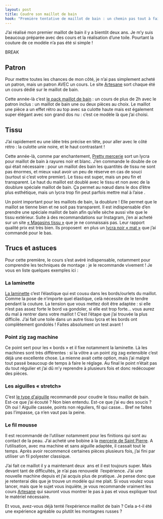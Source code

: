 ```yaml
---
layout: post
title: Coudre son maillot de bain
hook: "Première tentative de maillot de bain : un chemin pas tout à fait tranquille que je vous partage dans le détail."
---
```


J’ai réalisé mon premier maillot de bain il y a bientôt deux ans. Je m’y suis beaucoup préparée avec des cours et la réalisation d’une toile. Pourtant la couture de ce modèle n’a pas été si simple !

BREAK

## Patron

Pour mettre toutes les chances de mon côté, je n’ai pas simplement acheté un patron, mais un patron AVEC un cours. Le site [Artesane][1] sort chaque été un cours dédié sur le maillot de bain.

Cette année-là c’est [le pack maillot de bain][2] : un cours de plus de 2h avec le patron inclus : un maillot de bain une ou deux pièces au choix. Le maillot une pièce a un effet rétro au top avec sa culotte haute mais est également super élégant avec son grand dos nu : c’est ce modèle là que j’ai choisi. 

## Tissu

J’ai rapidement eu une idée très précise en tête, pour aller avec le côté rétro : la culotte unie noire, et le haut contrastant !

Cette année-là, comme par enchantement, [Pretty mercerie][3] sort un lycra pour maillot de bain à rayures noir et blanc. J’en commande le double de ce qui était nécessaire : pour un maillot des bain les quantités de tissu ne sont pas énormes, et mieux vaut avoir un peu de réserve en cas de souci (surtout si c’est votre premier). Le tissu est super, mais un peu fin et transparent. Le haut du maillot est doublé avec le tissu et non avec de la doublure spéciale maillot de bain. Ça permet au nœud dans le dos d’être plus esthétique, mais un lycra trop fin peut parfois mettre mal à l’aise . 

Un point important pour les maillots de bain, la doublure ! Elle permet que le maillot se tienne bien et ne soit pas transparent. Il est indispensable d’en prendre une spéciale maillot de bain afin qu’elle sèche aussi vite que le tissu extérieur. Suite à des recommandations sur Instagram, j’en ai acheté sur un site [« Magasins tissu »][4] que je ne connaissais pas. Leur rapport qualité prix est très bien. Ils proposent  en plus un [lycra noir « mat »][5] que j’ai commandé pour le bas.


## Trucs et astuces 

Pour cette première, le cours s’est avéré indispensable, notamment pour comprendre les techniques de montage : je le recommande vivement ! Je vous en liste quelques exemples ici :

### La laminette

[La laminette][6] c’est l’élastique qui est cousu dans les bords/ourlets du maillot. Comme la pose de n’importe quel élastique, celà nécessite de le tendre pendant la couture. La tension que vous mettez doit être adaptée : si elle n’est pas 		assez forte le bord va gondoler, si elle est trop forte… vous aurez du mal à rentrer dans votre maillot ! C’est l’étape que j’ai trouvée la plus difficile. J’ai fait une toile dans un autre tissu lycra et les bords ont complètement 		gondolés ! Faites absolument un test avant !

### Point zig zag machine 

Ce point sert pour les « bords » et il fixe notamment la laminette. Là les machines sont très différentes : si la vôtre a un point zig zag extensible c’est déjà une excellente chose. La mienne avait cette option, mais j’ai malgré 		tout passé beaucoup de temps à faire le réglage. Au final le point n’était pas du tout régulier et j’ai dû m’y reprendre à plusieurs fois et donc redécouper des pièces.

### Les aiguilles « stretch»

C’est [le type d'aiguille][7] recommandé pour coudre le tissu maillot de bain. Est-ce que j’ai écouté ? Non bien entendu. Est-ce que j’ai eu des soucis ? Oh oui ! Aiguille cassée, points non réguliers, fil qui casse… Bref ne faites 		pas l’impasse, ça n’en vaut pas la peine.

### Le fil mousse

Il est recommandé de l’utiliser notamment pour les finitions qui sont au contact de la peau. J’ai acheté une bobine à la [mercerie de Saint Pierre][8]. A l’utilisation, avec ma machine et sans aiguille adaptée, il cassait tout le 		temps. Après avoir recommencé certaines pièces plusieurs fois, j’ai fini par utiliser un fil polyester classique.


J’ai fait ce maillot il y a maintenant deux  ans et il est toujours super. Mais devant tant de difficultés, je n’ai pas renouvelé  l’expérience. J’ai une nouvelle machine depuis et j’ai acquis plus de pratique. Je pense donc que je retenterai dès que je trouve un modèle qui me plait. Si vous voulez vous lancer, mais que le sujet vous inquiète, je vous recommande vraiment les cours [Artesane][1] qui sauront vous montrer le pas à pas et vous expliquer tout le matériel nécessaire. 

Et vous, avez-vous déjà tenté l’expérience maillot de bain ? Cela a-t-il été une expérience agréable ou plutôt les montagnes russes ?

[1]: https://www.artesane.com/fr/
[2]: https://www.artesane.com/fr/products/pack-maillot-de-bain
[3]: https://prettymercerie.com/fr/168-tissus-maillot-de-bain
[4]: https://magasintissus.com/fr/
[5]: https://magasintissus.com/fr/lycra-mate-negro.html
[6]: https://www.mapetitemercerie.com/fr/accessoire-lingerie/68472-laminette-blanc-x-1m.html
[7]: https://www.rascol.com/aiguilles-stretch-chrome-schmetz-p-264439
[8]: https://mercerie-saint-pierre.com/


